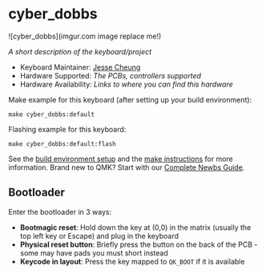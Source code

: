 # cyber_dobbs

![cyber_dobbs](imgur.com image replace me!)

*A short description of the keyboard/project*

* Keyboard Maintainer: [Jesse Cheung](https://github.com/jessecheu)
* Hardware Supported: *The PCBs, controllers supported*
* Hardware Availability: *Links to where you can find this hardware*

Make example for this keyboard (after setting up your build environment):

    make cyber_dobbs:default

Flashing example for this keyboard:

    make cyber_dobbs:default:flash

See the [build environment setup](https://docs.qmk.fm/#/getting_started_build_tools) and the [make instructions](https://docs.qmk.fm/#/getting_started_make_guide) for more information. Brand new to QMK? Start with our [Complete Newbs Guide](https://docs.qmk.fm/#/newbs).

## Bootloader

Enter the bootloader in 3 ways:

* **Bootmagic reset**: Hold down the key at (0,0) in the matrix (usually the top left key or Escape) and plug in the keyboard
* **Physical reset button**: Briefly press the button on the back of the PCB - some may have pads you must short instead
* **Keycode in layout**: Press the key mapped to `QK_BOOT` if it is available
